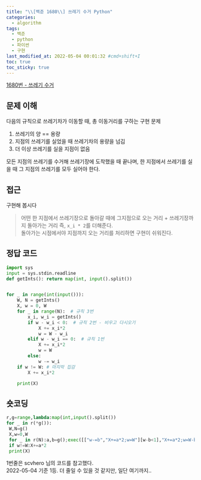 ```yaml
---
title: "\\[백준 1680\\] 쓰레기 수거 Python"
categories:
  - algorithm
tags:
  - 백준
  - python
  - 파이썬
  - 구현
last_modified_at: 2022-05-04 00:01:32 #cmd+shift+I
toc: true
toc_sticky: true
---
```


[1680번 - 쓰레기 수거](https://www.acmicpc.net/problem/1680)

## 문제 이해

다음의 규칙으로 쓰레기차가 이동할 때, 총 이동거리를 구하는 구현 문제

1. 쓰레기의 양 == 용량
2. 지점의 쓰레기를 실었을 때 쓰레기차의 용량을 넘김
3. 더 이상 쓰레기를 실을 지점이 없음

모든 지점의 쓰레기를 수거해 쓰레기장에 도착했을 때 끝나며, 한 지점에서 쓰레기를 실을 때 그 지점의 쓰레기를 모두 실어야 한다.

## 접근

구현해 봅시다

> 어떤 한 지점에서 쓰레기장으로 돌아갈 때에 그지점으로 오는 거리 + 쓰레기장까지 돌아가는 거리 즉, `x_i * 2`를 더해준다. \
> 돌아가는 시점에서야 지점까지 오는 거리를 처리하면 구현이 쉬워진다.

## 정답 코드

```python
import sys
input = sys.stdin.readline
def getInts(): return map(int, input().split())


for _ in range(int(input())):
    W, N = getInts()
    X, w = 0, W
    for _ in range(N):  # 규칙 3번
        x_i, w_i = getInts()
        if w - w_i < 0:  # 규칙 2번 - 비우고 다시오기
            X += x_i*2
            w = W - w_i
        elif w - w_i == 0:  # 규칙 1번
            X += x_i*2
            w = W
        else:
            w -= w_i
    if w != W: # 마지막 집감
        X += x_i*2

    print(X)

```

## 숏코딩

```python
r,g=range,lambda:map(int,input().split())
for _ in r(*g()):
 W,N=g()
 X,w=0,W
 for _ in r(N):a,b=g();exec([["w-=b","X+=a*2;w=W"][w-b<1],"X+=a*2;w=W-b"][w-b<0])
 if w!=W:X+=a*2
 print(X)
```

1번줄은 scvhero 님의 코드를 참고했다. \
2022-05-04 기준 1등. 더 줄일 수 있을 것 같지만, 일단 여기까지..
